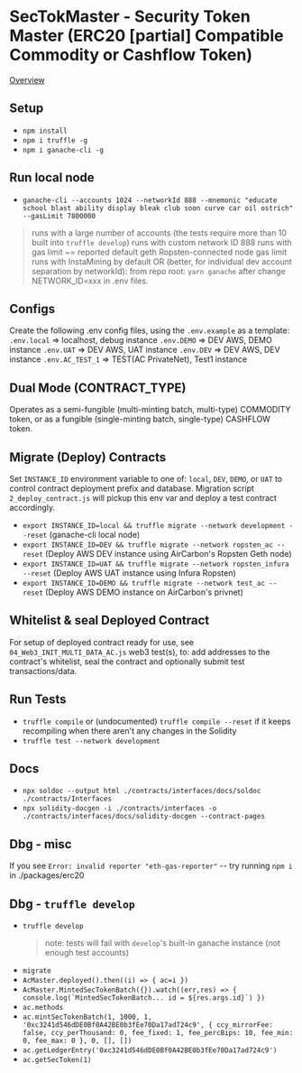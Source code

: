 # SecTokMaster - Security Token Master (ERC20 [partial] Compatible Commodity or Cashflow Token)

[Overview](./contracts/Interfaces/docs/OVERVIEW__STM.md)

## Setup
- `npm install`
- `npm i truffle -g`
- `npm i ganache-cli -g`

## Run local node
- `ganache-cli --accounts 1024 --networkId 888 --mnemonic "educate school blast ability display bleak club soon curve car oil ostrich" --gasLimit 7800000`
 > runs with a large number of accounts (the tests require more than 10 built into `truffle develop`)
 > runs with custom network ID 888
 > runs with gas limit ~= reported default geth Ropsten-connected node gas limit
 > runs with InstaMining by default
 > OR (better, for individual dev account separation by networkId): from repo root: `yarn ganache` after change NETWORK_ID=xxx in .env files.

## Configs
Create the following .env config files, using the `.env.example` as a template:
`.env.local`     => localhost, debug instance
`.env.DEMO`      => DEV AWS, DEMO instance
`.env.UAT`       => DEV AWS, UAT instance
`.env.DEV`       => DEV AWS, DEV instance
`.env.AC_TEST_1` => TEST(AC PrivateNet), Test1 instance

## Dual Mode (CONTRACT_TYPE)
Operates as a semi-fungible (multi-minting batch, multi-type) COMMODITY token, or as a fungible (single-minting batch, single-type) CASHFLOW token.

## Migrate (Deploy) Contracts
Set `INSTANCE_ID` environment variable to one of: `local`, `DEV`, `DEMO`, or `UAT` to control contract deployment prefix and database.
Migration script `2_deploy_contract.js` will pickup this env var and deploy a test contract accordingly.
- `export INSTANCE_ID=local && truffle migrate --network development --reset` (ganache-cli local node)
- `export INSTANCE_ID=DEV && truffle migrate --network ropsten_ac --reset` (Deploy AWS DEV instance using AirCarbon's Ropsten Geth node)
- `export INSTANCE_ID=UAT && truffle migrate --network ropsten_infura --reset` (Deploy AWS UAT instance using Infura Ropsten)
- `export INSTANCE_ID=DEMO && truffle migrate --network test_ac --reset` (Deploy AWS DEMO instance on AirCarbon's privnet)

## Whitelist & seal Deployed Contract
For setup of deployed contract ready for use, see `04_Web3_INIT_MULTI_DATA_AC.js` web3 test(s), to: add addresses to the contract's whitelist, seal the contract and optionally submit test transactions/data.

## Run Tests
- `truffle compile` or (undocumented) `truffle compile --reset` if it keeps recompiling when there aren't any changes in the Solidity
- `truffle test --network development`

## Docs
- `npx soldoc --output html ./contracts/interfaces/docs/soldoc ./contracts/Interfaces`
- `npx solidity-docgen -i ./contracts/interfaces -o ./contracts/interfaces/docs/solidity-docgen --contract-pages`

## Dbg - misc
If you see `Error: invalid reporter "eth-gas-reporter"` -- try running `npm i` in ./packages/erc20

## Dbg - `truffle develop`
- `truffle develop`
  > note: tests will fail with `develop`'s built-in ganache instance (not enough test accounts)
- `migrate`
- `AcMaster.deployed().then((i) => { ac=i })`
- `` AcMaster.MintedSecTokenBatch({}).watch((err,res) => { console.log(`MintedSecTokenBatch... id = ${res.args.id}`) }) ``
- `ac.methods`
- `ac.mintSecTokenBatch(1, 1000, 1, '0xc3241d546dDE0Bf0A42BE0b3fEe70Da17ad724c9', { ccy_mirrorFee: false, ccy_perThousand: 0, fee_fixed: 1, fee_percBips: 10, fee_min: 0, fee_max: 0 }, 0, [], [])`
- `ac.getLedgerEntry('0xc3241d546dDE0Bf0A42BE0b3fEe70Da17ad724c9')`
- `ac.getSecToken(1)`
